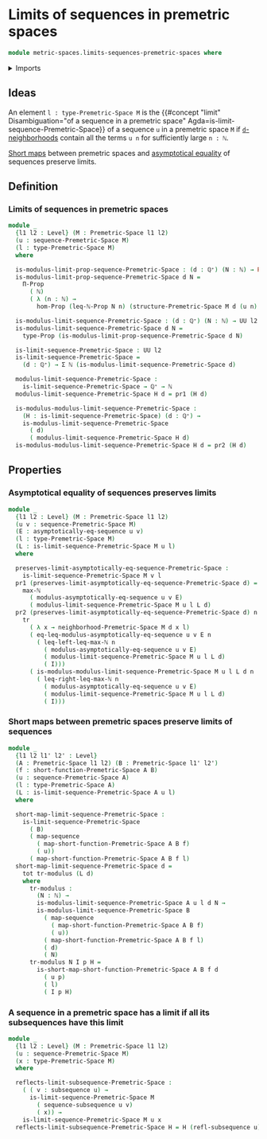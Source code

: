 # Limits of sequences in premetric spaces

```agda
module metric-spaces.limits-sequences-premetric-spaces where
```

<details><summary>Imports</summary>

```agda
open import elementary-number-theory.inequality-natural-numbers
open import elementary-number-theory.maximum-natural-numbers
open import elementary-number-theory.natural-numbers
open import elementary-number-theory.positive-rational-numbers

open import foundation.asymptotically-equal-sequences
open import foundation.dependent-pair-types
open import foundation.functoriality-dependent-pair-types
open import foundation.propositions
open import foundation.sequences
open import foundation.subsequences
open import foundation.transport-along-identifications
open import foundation.universe-levels

open import metric-spaces.premetric-spaces
open import metric-spaces.sequences-premetric-spaces
open import metric-spaces.short-functions-premetric-spaces
```

</details>

## Ideas

An element `l : type-Premetric-Space M` is the
{{#concept "limit" Disambiguation="of a sequence in a premetric space" Agda=is-limit-sequence-Premetric-Space}}
of a sequence `u` in a premetric space `M` if
[`d`-neighborhoods](metric-spaces.premetric-structures.md) contain all the terms
`u n` for sufficiently large `n : ℕ`.

[Short maps](metric-spaces.short-functions-premetric-spaces.md) between
premetric spaces and
[asymptotical equality](foundation.asymptotically-equal-sequences.md) of
sequences preserve limits.

## Definition

### Limits of sequences in premetric spaces

```agda
module _
  {l1 l2 : Level} (M : Premetric-Space l1 l2)
  (u : sequence-Premetric-Space M)
  (l : type-Premetric-Space M)
  where

  is-modulus-limit-prop-sequence-Premetric-Space : (d : ℚ⁺) (N : ℕ) → Prop l2
  is-modulus-limit-prop-sequence-Premetric-Space d N =
    Π-Prop
      ( ℕ)
      ( λ (n : ℕ) →
        hom-Prop (leq-ℕ-Prop N n) (structure-Premetric-Space M d (u n) l))

  is-modulus-limit-sequence-Premetric-Space : (d : ℚ⁺) (N : ℕ) → UU l2
  is-modulus-limit-sequence-Premetric-Space d N =
    type-Prop (is-modulus-limit-prop-sequence-Premetric-Space d N)

  is-limit-sequence-Premetric-Space : UU l2
  is-limit-sequence-Premetric-Space =
    (d : ℚ⁺) → Σ ℕ (is-modulus-limit-sequence-Premetric-Space d)

  modulus-limit-sequence-Premetric-Space :
    is-limit-sequence-Premetric-Space → ℚ⁺ → ℕ
  modulus-limit-sequence-Premetric-Space H d = pr1 (H d)

  is-modulus-modulus-limit-sequence-Premetric-Space :
    (H : is-limit-sequence-Premetric-Space) (d : ℚ⁺) →
    is-modulus-limit-sequence-Premetric-Space
      ( d)
      ( modulus-limit-sequence-Premetric-Space H d)
  is-modulus-modulus-limit-sequence-Premetric-Space H d = pr2 (H d)
```

## Properties

### Asymptotical equality of sequences preserves limits

```agda
module _
  {l1 l2 : Level} (M : Premetric-Space l1 l2)
  (u v : sequence-Premetric-Space M)
  (E : asymptotically-eq-sequence u v)
  (l : type-Premetric-Space M)
  (L : is-limit-sequence-Premetric-Space M u l)
  where

  preserves-limit-asymptotically-eq-sequence-Premetric-Space :
    is-limit-sequence-Premetric-Space M v l
  pr1 (preserves-limit-asymptotically-eq-sequence-Premetric-Space d) =
    max-ℕ
      ( modulus-asymptotically-eq-sequence u v E)
      ( modulus-limit-sequence-Premetric-Space M u l L d)
  pr2 (preserves-limit-asymptotically-eq-sequence-Premetric-Space d) n I =
    tr
      ( λ x → neighborhood-Premetric-Space M d x l)
      ( eq-leq-modulus-asymptotically-eq-sequence u v E n
        ( leq-left-leq-max-ℕ n
          ( modulus-asymptotically-eq-sequence u v E)
          ( modulus-limit-sequence-Premetric-Space M u l L d)
          ( I)))
      ( is-modulus-modulus-limit-sequence-Premetric-Space M u l L d n
        ( leq-right-leq-max-ℕ n
          ( modulus-asymptotically-eq-sequence u v E)
          ( modulus-limit-sequence-Premetric-Space M u l L d)
          ( I)))
```

### Short maps between premetric spaces preserve limits of sequences

```agda
module _
  {l1 l2 l1' l2' : Level}
  (A : Premetric-Space l1 l2) (B : Premetric-Space l1' l2')
  (f : short-function-Premetric-Space A B)
  (u : sequence-Premetric-Space A)
  (l : type-Premetric-Space A)
  (L : is-limit-sequence-Premetric-Space A u l)
  where

  short-map-limit-sequence-Premetric-Space :
    is-limit-sequence-Premetric-Space
      ( B)
      ( map-sequence
        ( map-short-function-Premetric-Space A B f)
        ( u))
      ( map-short-function-Premetric-Space A B f l)
  short-map-limit-sequence-Premetric-Space d =
    tot tr-modulus (L d)
    where
      tr-modulus :
        (N : ℕ) →
        is-modulus-limit-sequence-Premetric-Space A u l d N →
        is-modulus-limit-sequence-Premetric-Space B
          ( map-sequence
            ( map-short-function-Premetric-Space A B f)
            ( u))
          ( map-short-function-Premetric-Space A B f l)
          ( d)
          ( N)
      tr-modulus N I p H =
        is-short-map-short-function-Premetric-Space A B f d
          ( u p)
          ( l)
          ( I p H)
```

### A sequence in a premetric space has a limit if all its subsequences have this limit

```agda
module _
  {l1 l2 : Level} (M : Premetric-Space l1 l2)
  (u : sequence-Premetric-Space M)
  (x : type-Premetric-Space M)
  where

  reflects-limit-subsequence-Premetric-Space :
    ( ( v : subsequence u) →
      is-limit-sequence-Premetric-Space M
        ( sequence-subsequence u v)
        ( x)) →
    is-limit-sequence-Premetric-Space M u x
  reflects-limit-subsequence-Premetric-Space H = H (refl-subsequence u)
```
